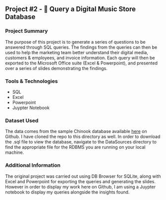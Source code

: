 ## Project #2 - 🎹 Query a Digital Music Store Database

### Project Summary
The purpose of this project is to generate a series of questions to be answered through SQL queries. The findings from the queries can then be used to help the marketing team better understand their digital media, customers & employees, and invoice information. Each query will then be exported to the Microsoft Office suite (Excel & Powerpoint), and presented over a series of slides demonstrating the findings.

### Tools & Technologies

* SQL
* Excel
* Powerpoint
* Juypter Notebook

### Dataset Used
The data comes from the sample Chinook database available [here](https://github.com/lerocha/chinook-database/tree/master) on Github. I have cloned the repo to this directory as well. In order to download the .sql file to view the database, navigate to the DataSources directory to find the appropriate file for the RDBMS you are running on your local machine.

### Additional Information
The original project was carried out using DB Browser for SQLite, along with Excel and Powerpoint for exporting the queries and generating the slides. However in order to display my work here on Github, I am using a Juypter notebook to display my queries alongside the insights found.

